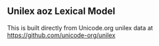 Unilex aoz Lexical Model
----------------------

This is built directly from Unicode.org unilex data at
https://github.com/unicode-org/unilex
